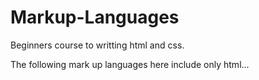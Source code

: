 # Markup-Languages

Beginners course to writting html and css.

The following mark up languages here include only html...
